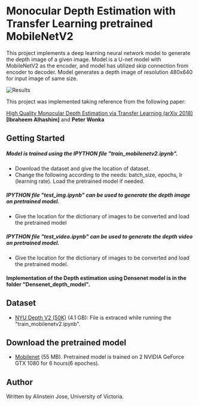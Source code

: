 # Monocular Depth Estimation with Transfer Learning pretrained MobileNetV2


This project implements a deep learning neural network model to generate the depth image of a given image.
Model is a U-net model with MobileNetV2 as the encoder, and model has utilized skip connection from encoder to decoder.
Model generates a depth image of resolution 480x640 for input image of same size.

![Results](https://github.com/alinstein/Depth_estimation/blob/master/CombineGIF.gif)


This project was implemented taking reference from the following paper: 

[High Quality Monocular Depth Estimation via Transfer Learning (arXiv 2018)](https://arxiv.org/abs/1812.11941)
**[Ibraheem Alhashim]** and **Peter Wonka**

## Getting Started

##### Model is trained using the IPYTHON file "train_mobilenetv2.ipynb".

* Download the dataset and give the location of dataset.
* Change the following according to the needs: batch_size, epochs, lr (learning rate).
Load the pretrained model if needed.
 
##### IPYTHON file "test_img.ipynb" can be used to generate the depth image on pretrained model.

* Give the location for the dictionary of images to be converted and load the pretrained model

##### IPYTHON file "test_video.ipynb" can be used to generate the depth video on pretrained model.

* Give the location for the dictionary of images to be converted and load the pretrained model.

#### Implementation of the Depth estimation using Densenet model is in the folder "Densenet_depth_model".


## Dataset 
* [NYU Depth V2 (50K)](https://s3-eu-west-1.amazonaws.com/densedepth/nyu_data.zip) (4.1 GB): File is extraced while running the "train_mobilenetv2.ipynb".

## Download the pretrained model 
* [Mobilenet](https://drive.google.com/drive/folders/1rDvtiwUgYbhzk8ZPdQ176abv-u6SaZzI?usp=sharing) (55 MB). Pretrained model is trained on 2 NVIDIA GeForce GTX 1080 for 6 hours(6 epoches). 

## Author

Written by Alinstein Jose, University of Victoria.

